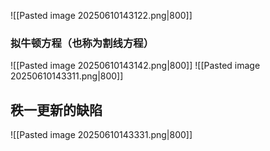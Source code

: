 ![[Pasted image 20250610143122.png|800]]
### 拟牛顿方程（也称为割线方程）
![[Pasted image 20250610143142.png|800]]
![[Pasted image 20250610143311.png|800]]

## 秩一更新的缺陷
![[Pasted image 20250610143331.png|800]]

